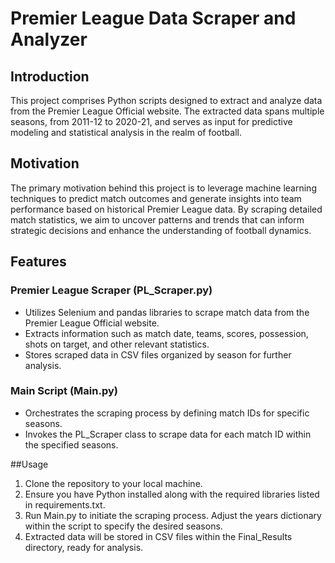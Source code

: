 # Premier League Data Scraper and Analyzer

## Introduction
This project comprises Python scripts designed to extract and analyze data from the Premier League Official website. The extracted data spans multiple seasons, from 2011-12 to 2020-21, and serves as input for predictive modeling and statistical analysis in the realm of football.

## Motivation
The primary motivation behind this project is to leverage machine learning techniques to predict match outcomes and generate insights into team performance based on historical Premier League data. By scraping detailed match statistics, we aim to uncover patterns and trends that can inform strategic decisions and enhance the understanding of football dynamics.

## Features

### Premier League Scraper (PL_Scraper.py)
- Utilizes Selenium and pandas libraries to scrape match data from the Premier League Official website.
- Extracts information such as match date, teams, scores, possession, shots on target, and other relevant statistics.
- Stores scraped data in CSV files organized by season for further analysis.
### Main Script (Main.py)
- Orchestrates the scraping process by defining match IDs for specific seasons.
- Invokes the PL_Scraper class to scrape data for each match ID within the specified seasons.

##Usage
1. Clone the repository to your local machine.
2. Ensure you have Python installed along with the required libraries listed in requirements.txt.
3. Run Main.py to initiate the scraping process. Adjust the years dictionary within the script to specify the desired seasons.
4. Extracted data will be stored in CSV files within the Final_Results directory, ready for analysis.
